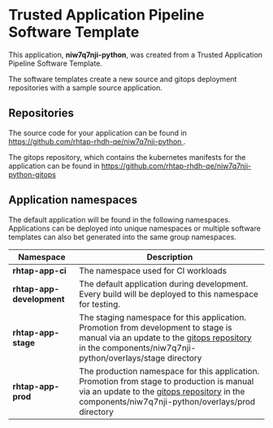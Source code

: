 # Trusted Application Pipeline Software Template

This application, **niw7q7nji-python**, was created from a Trusted Application Pipeline Software Template.

The software templates create a new source and gitops deployment repositories with a sample source application. 

## Repositories

The source code for your application can be found in [https://github.com/rhtap-rhdh-qe/niw7q7nji-python ](https://github.com/rhtap-rhdh-qe/niw7q7nji-python ).
 
The gitops repository, which contains the kubernetes manifests for the application can be found in 
[https://github.com/rhtap-rhdh-qe/niw7q7nji-python-gitops ](https://github.com/rhtap-rhdh-qe/niw7q7nji-python-gitops ) 

## Application namespaces 

The default application will be found in the following namespaces. Applications can be deployed into unique namespaces or multiple software templates can also bet generated into the same group namespaces.  

|  Namespace   |  Description   |  
| -------- | -------- |
| **rhtap-app-ci** | The namespace used for CI workloads |
| **rhtap-app-development** | The default application during development. Every build will be deployed to this namespace for testing. |
| **rhtap-app-stage** | The staging namespace for this application. Promotion from development to stage is manual via an update to the [gitops repository](https://github.com/rhtap-rhdh-qe/niw7q7nji-python-gitops ) in the components/niw7q7nji-python/overlays/stage directory |
| **rhtap-app-prod** | The production namespace for this application. Promotion from stage to production is manual via an update to the [gitops repository](https://github.com/rhtap-rhdh-qe/niw7q7nji-python-gitops ) in the components/niw7q7nji-python/overlays/prod directory |